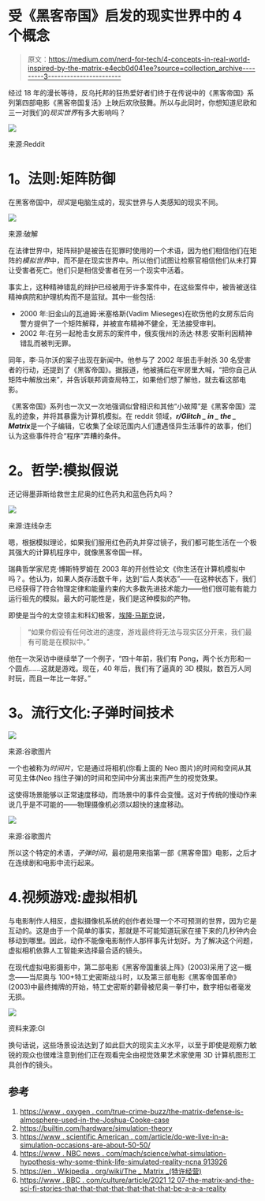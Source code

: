 # 受《黑客帝国》启发的现实世界中的 4 个概念

> 原文：<https://medium.com/nerd-for-tech/4-concepts-in-real-world-inspired-by-the-matrix-e4ecb0d041ee?source=collection_archive---------3----------------------->

经过 18 年的漫长等待，反乌托邦的狂热爱好者们终于在传说中的《黑客帝国》系列第四部电影《黑客帝国复活》上映后欢欣鼓舞。所以与此同时，你想知道尼欧和三一对我们的*现实世界*有多大影响吗？

![](img/8811935945eb796aa395b2aee4d0a5d3.png)

来源:Reddit

# **1。法则:矩阵防御**

在黑客帝国中，*现实*是电脑生成的，现实世界与人类感知的现实不同。

![](img/7669614ca9cac9edbd18a192c1ee4f75.png)

来源:破解

在法律世界中，矩阵辩护是被告在犯罪时使用的一个术语，因为他们相信他们在矩阵的*模拟世界*中，而不是在现实世界中。所以他们试图让检察官相信他们从未打算让受害者死亡。他们只是相信受害者在另一个现实中活着。

事实上，这种精神错乱的辩护已经被用于许多案件中，在这些案件中，被告被送往精神病院和护理机构而不是监狱。其中一些包括:

*   2000 年:旧金山的瓦迪姆·米塞格斯(Vadim Mieseges)在砍伤他的女房东后向警方提供了一个矩阵解释，并被宣布精神不健全，无法接受审判。
*   2002 年:在另一起枪击女房东的案件中，俄亥俄州的汤达·林恩·安斯利因精神错乱而被判无罪。

同年，李·马尔沃的案子出现在新闻中。他参与了 2002 年狙击手射杀 30 名受害者的行动，还提到了《黑客帝国》。据报道，他被捕后在牢房里大喊，“把你自己从矩阵中解放出来”，并告诉联邦调查局特工，如果他们想了解他，就去看这部电影。

《黑客帝国》系列也一次又一次地强调似曾相识和其他“小故障”是《黑客帝国》混乱的迹象，并将其暴露为计算机模拟。在 reddit 领域，***r/Glitch _ in _ the _ Matrix***是一个子编辑，它收集了全球范围内人们遭遇怪异生活事件的故事，他们认为这些事件符合“程序”弄糟的条件。

# **2。哲学:模拟假说**

还记得墨菲斯给救世主尼奥的红色药丸和蓝色药丸吗？

![](img/23c4a092f9cbb80bfd575219257d0691.png)

来源:连线杂志

嗯，根据模拟理论，如果我们服用红色药丸并穿过镜子，我们都可能生活在一个极其强大的计算机程序中，就像黑客帝国一样。

瑞典哲学家尼克·博斯特罗姆在 2003 年的开创性论文《你生活在计算机模拟中吗？。他认为，如果人类存活数千年，达到“后人类状态”——在这种状态下，我们已经获得了符合物理定律和能量约束的大多数先进技术能力——他们很可能有能力运行祖先的模拟。最大的可能性是，我们是这种模拟的产物。

即使是当今的太空领主和科幻极客，[埃隆·马斯克](https://turingchurch.net/from-elon-musk-to-joseph-smith-a-material-simulation-hypothesis-aa4758950577)说，

> “如果你假设有任何改进的速度，游戏最终将无法与现实区分开来，我们最有可能是在模拟中。”

他在一次采访中继续举了一个例子，“四十年前，我们有 Pong，两个长方形和一个圆点……这就是游戏。现在，40 年后，我们有了逼真的 3D 模拟，数百万人同时玩，而且一年比一年好。”

# **3。流行文化:子弹时间技术**

![](img/5713a2c7e644956c20da08ee290aa5fa.png)

来源:谷歌图片

一个也被称为*时间片*，它是通过将相机(你看上面的 Neo 图片)的时间和空间从其可见主体(Neo 挡住子弹)的时间和空间中分离出来而产生的视觉效果。

这使得场景能够以正常速度移动，而场景中的事件会变慢。这对于传统的慢动作来说几乎是不可能的——物理摄像机必须以超快的速度移动。

![](img/68aeccb1593be43e895dee23814b4a93.png)

来源:谷歌图片

所以这个特定的术语，*子弹时间*，最初是用来指第一部《黑客帝国》电影，之后才在连续剧和电影中流行起来。

# 4.视频游戏:虚拟相机

与电影制作人相反，虚拟摄像机系统的创作者处理一个不可预测的世界，因为它是互动的。这是由于一个简单的事实，那就是不可能知道玩家在接下来的几秒钟内会移动到哪里。因此，动作不能像电影制作人那样事先计划好。为了解决这个问题，虚拟相机依靠人工智能来选择最合适的镜头。

在现代虚拟电影摄影中，第二部电影《黑客帝国重装上阵》(2003)采用了这一概念——当尼奥与 100+特工史密斯战斗时，以及第三部电影《黑客帝国革命》(2003)中最终摊牌的开始，特工史密斯的颧骨被尼奥一拳打中，数字相似者毫发无损。

![](img/7d4bd9f019c474758d84eb25111ce4c1.png)

资料来源:GI

换句话说，这些场景设法达到了如此巨大的现实主义水平，以至于即使是观察力敏锐的观众也很难注意到他们正在观看完全由视觉效果艺术家使用 3D 计算机图形工具创作的镜头。

## 参考

1.  [https://www . oxygen . com/true-crime-buzz/the-matrix-defense-is-almosphere-used-in-the-Joshua-Cooke-case](https://www.oxygen.com/true-crime-buzz/the-matrix-defense-was-nearly-used-in-the-joshua-cooke-case)
2.  https://builtin.com/hardware/simulation-theory
3.  [https://www . scientific American . com/article/do-we-live-in-a-simulation-occasions-are-about-50-50/](https://www.scientificamerican.com/article/do-we-live-in-a-simulation-chances-are-about-50-50/)
4.  [https://www . NBC news . com/mach/science/what-simulation-hypothesis-why-some-think-life-simulated-reality-ncna 913926](https://www.nbcnews.com/mach/science/what-simulation-hypothesis-why-some-think-life-simulated-reality-ncna913926)
5.  [https://en . Wikipedia . org/wiki/The _ Matrix _(特许经营)](https://en.wikipedia.org/wiki/The_Matrix_(franchise))
6.  [https://www . BBC . com/culture/article/2021 12 07-the-matrix-and-the-sci-fi-stories-that-that-that-that-that-that-that-be-a-a-a-reality](https://www.bbc.com/culture/article/20211207-the-matrix-and-the-sci-fi-stories-that-became-a-reality)